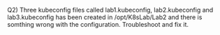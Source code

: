 Q2) Three kubeconfig files called lab1.kubeconfig, lab2.kubeconfig and lab3.kubeconfig has been created in /opt/K8sLab/Lab2 
    and there is somthing wrong with the configuration. Troubleshoot and fix it.
